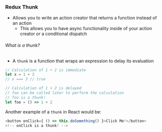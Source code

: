 ### Redux Thunk

- Allows you to write an action creator that returns a function instead of an action
  - This allows you to have async functionality inside of your action creator or a conditional dispatch

###### What is a thunk?
- A `thunk` is a function that wraps an expression to delay its evaluation
```js
// Calculation of 1 + 2 is immediate
let x = 1 + 2 
// x === 3 // true

// Calculation of 1 + 2 is delayed
// foo can be called later to perform the calculation
// foo is a thunk!
let foo = () => 1 + 2
```
Another example of a `thunk` in React would be:
```js
<button onClick={ () => this.doSomething() }>Click Me!</button>
<!-- onClick is a thunk! -->
```

